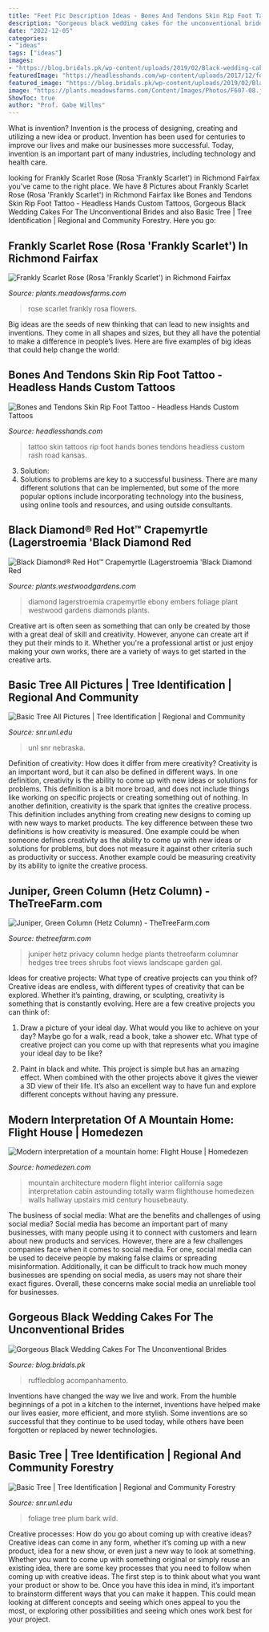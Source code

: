 ```yaml
---
title: "Feet Pic Description Ideas - Bones And Tendons Skin Rip Foot Tattoo"
description: "Gorgeous black wedding cakes for the unconventional brides"
date: "2022-12-05"
categories:
- "ideas"
tags: ["ideas"]
images:
- "https://blog.bridals.pk/wp-content/uploads/2019/02/Black-wedding-cake-5-min.jpg"
featuredImage: "https://headlesshands.com/wp-content/uploads/2017/12/footriptattoo.jpg"
featured_image: "https://blog.bridals.pk/wp-content/uploads/2019/02/Black-wedding-cake-5-min.jpg"
image: "https://plants.meadowsfarms.com/Content/Images/Photos/F607-08.jpg"
ShowToc: true
author: "Prof. Gabe Willms"
---
```



What is invention?
Invention is the process of designing, creating and utilizing a new idea or product. Invention has been used for centuries to improve our lives and make our businesses more successful. Today, invention is an important part of many industries, including technology and health care.

	

		
looking for Frankly Scarlet Rose (Rosa &#039;Frankly Scarlet&#039;) in Richmond Fairfax you've came to the right place. We have 8 Pictures about Frankly Scarlet Rose (Rosa &#039;Frankly Scarlet&#039;) in Richmond Fairfax like Bones and Tendons Skin Rip Foot Tattoo - Headless Hands Custom Tattoos, Gorgeous Black Wedding Cakes For The Unconventional Brides and also Basic Tree | Tree Identification | Regional and Community Forestry. Here you go:
		
    
## Frankly Scarlet Rose (Rosa &#039;Frankly Scarlet&#039;) In Richmond Fairfax

<img loading=lazy src="https://plants.meadowsfarms.com/Content/Images/Photos/F607-08.jpg" onerror="this.onerror=null;this.src='https://tse3.mm.bing.net/th?id=OIP.no080qO5N9xDKK-gLlVWbAHaLK&amp;pid=15.1';" alt="Frankly Scarlet Rose (Rosa &#039;Frankly Scarlet&#039;) in Richmond Fairfax">

_Source: plants.meadowsfarms.com_

>rose scarlet frankly rosa flowers. 

	

Big ideas are the seeds of new thinking that can lead to new insights and inventions. They come in all shapes and sizes, but they all have the potential to make a difference in people’s lives. Here are five examples of big ideas that could help change the world: 

    
## Bones And Tendons Skin Rip Foot Tattoo - Headless Hands Custom Tattoos

<img loading=lazy src="https://headlesshands.com/wp-content/uploads/2017/12/footriptattoo.jpg" onerror="this.onerror=null;this.src='https://tse2.mm.bing.net/th?id=OIP.qfvS9slZDrmnUiDhRj4GeQHaMa&amp;pid=15.1';" alt="Bones and Tendons Skin Rip Foot Tattoo - Headless Hands Custom Tattoos">

_Source: headlesshands.com_

>tattoo skin tattoos rip foot hands bones tendons headless custom rash road kansas. 

	

3. Solution:
3. Solutions to problems are key to a successful business. There are many different solutions that can be implemented, but some of the more popular options include incorporating technology into the business, using online tools and resources, and using outside consultants.

    
## Black Diamond® Red Hot™ Crapemyrtle (Lagerstroemia &#039;Black Diamond Red

<img loading=lazy src="https://plants.westwoodgardens.com/Content/Images/Photos/F880-21.jpg" onerror="this.onerror=null;this.src='https://tse1.mm.bing.net/th?id=OIP.jIpDU-SZX6Nb8K7q61hd2AHaLK&amp;pid=15.1';" alt="Black Diamond® Red Hot™ Crapemyrtle (Lagerstroemia &#039;Black Diamond Red">

_Source: plants.westwoodgardens.com_

>diamond lagerstroemia crapemyrtle ebony embers foliage plant westwood gardens diamonds plants. 

	

Creative art is often seen as something that can only be created by those with a great deal of skill and creativity. However, anyone can create art if they put their minds to it. Whether you're a professional artist or just enjoy making your own works, there are a variety of ways to get started in the creative arts.

    
## Basic Tree All Pictures | Tree Identification | Regional And Community

<img loading=lazy src="http://snr.unl.edu/data/images/trees/species/ACSA3/flower_3.jpg" onerror="this.onerror=null;this.src='https://tse3.mm.bing.net/th?id=OIP.Fb20sbosELG42sgZL7Co2gHaJ3&amp;pid=15.1';" alt="Basic Tree All Pictures | Tree Identification | Regional and Community">

_Source: snr.unl.edu_

>unl snr nebraska. 

	

Definition of creativity: How does it differ from mere creativity?
Creativity is an important word, but it can also be defined in different ways. In one definition, creativity is the ability to come up with new ideas or solutions for problems. This definition is a bit more broad, and does not include things like working on specific projects or creating something out of nothing. In another definition, creativity is the spark that ignites the creative process. This definition includes anything from creating new designs to coming up with new ways to market products. The key difference between these two definitions is how creativity is measured. One example could be when someone defines creativity as the ability to come up with new ideas or solutions for problems, but does not measure it against other criteria such as productivity or success. Another example could be measuring creativity by its ability to ignite the creative process.

    
## Juniper, Green Column (Hetz Column) - TheTreeFarm.com

<img loading=lazy src="http://www.thetreefarm.com/media/catalog/product/cache/1/thumbnail/9df78eab33525d08d6e5fb8d27136e95/h/e/hetz-column-juniper-tree.jpg" onerror="this.onerror=null;this.src='https://tse2.mm.bing.net/th?id=OIP.fBfP41gEQPzLbXpCc2tNSAHaJ4&amp;pid=15.1';" alt="Juniper, Green Column (Hetz Column) - TheTreeFarm.com">

_Source: thetreefarm.com_

>juniper hetz privacy column hedge plants thetreefarm columnar hedges tree trees shrubs foot views landscape garden gal. 

	

Ideas for creative projects: What type of creative projects can you think of?
Creative ideas are endless, with different types of creativity that can be explored. Whether it’s painting, drawing, or sculpting, creativity is something that is constantly evolving. Here are a few creative projects you can think of:
1) Draw a picture of your ideal day. What would you like to achieve on your day? Maybe go for a walk, read a book, take a shower etc. What type of creative project can you come up with that represents what you imagine your ideal day to be like?

2) Paint in black and white. This project is simple but has an amazing effect. When combined with the other projects above it gives the viewer a 3D view of their life. It’s also an excellent way to have fun and explore different concepts without having any pressure.

    
## Modern Interpretation Of A Mountain Home: Flight House | Homedezen

<img loading=lazy src="http://www.homedezen.com/wp-content/uploads/2014/12/Modern-interpretation-of-a-mountain-home-Flight-House-14.jpg" onerror="this.onerror=null;this.src='https://tse4.mm.bing.net/th?id=OIP.k1kZT6YWZyz7bHHZW-SzKQHaFL&amp;pid=15.1';" alt="Modern interpretation of a mountain home: Flight House | Homedezen">

_Source: homedezen.com_

>mountain architecture modern flight interior california sage interpretation cabin astounding totally warm flighthouse homedezen walls hallway upstairs mid century housebeauty. 

	

The business of social media: What are the benefits and challenges of using social media?
Social media has become an important part of many businesses, with many people using it to connect with customers and learn about new products and services. However, there are a few challenges companies face when it comes to social media. For one, social media can be used to deceive people by making false claims or spreading misinformation. Additionally, it can be difficult to track how much money businesses are spending on social media, as users may not share their exact figures. Overall, these concerns make social media an unreliable tool for businesses.

    
## Gorgeous Black Wedding Cakes For The Unconventional Brides

<img loading=lazy src="https://blog.bridals.pk/wp-content/uploads/2019/02/Black-wedding-cake-5-min.jpg" onerror="this.onerror=null;this.src='https://tse4.mm.bing.net/th?id=OIP.eLwKI-3ud7RKiK6nNkAorAHaJ4&amp;pid=15.1';" alt="Gorgeous Black Wedding Cakes For The Unconventional Brides">

_Source: blog.bridals.pk_

>ruffledblog acompanhamento. 

	

Inventions have changed the way we live and work. From the humble beginnings of a pot in a kitchen to the internet, inventions have helped make our lives easier, more efficient, and more stylish. Some inventions are so successful that they continue to be used today, while others have been forgotten or replaced by newer technologies.

    
## Basic Tree | Tree Identification | Regional And Community Forestry

<img loading=lazy src="http://snr.unl.edu/data/images/trees/species/PRAM/foliage_1.jpg" onerror="this.onerror=null;this.src='https://tse4.mm.bing.net/th?id=OIP.xoExeuKXjIQGafBtz1UlUgHaJ3&amp;pid=15.1';" alt="Basic Tree | Tree Identification | Regional and Community Forestry">

_Source: snr.unl.edu_

>foliage tree plum bark wild. 

	

Creative processes: How do you go about coming up with creative ideas?
Creative ideas can come in any form, whether it’s coming up with a new product, idea for a new show, or even just a new way to look at something. Whether you want to come up with something original or simply reuse an existing idea, there are some key processes that you need to follow when coming up with creative ideas. 
The first step is to think about what you want your product or show to be. Once you have this idea in mind, it’s important to brainstorm different ways that you can make it happen. This could mean looking at different concepts and seeing which ones appeal to you the most, or exploring other possibilities and seeing which ones work best for your project.

